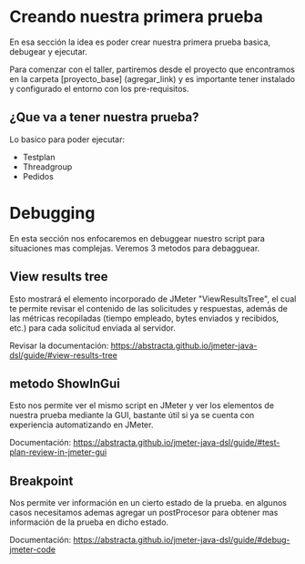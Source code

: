 # Creando nuestra primera prueba

En esa sección la idea es poder crear nuestra primera prueba basica, debugear y ejecutar.

Para comenzar con el taller, partiremos desde el proyecto que encontramos en la carpeta [proyecto_base] (agregar_link) y es importante tener instalado y configurado el entorno con los pre-requisitos.

## ¿Que va a tener nuestra prueba?

Lo basico para poder ejecutar:

* Testplan
* Threadgroup
* Pedidos

# Debugging

En esta sección nos enfocaremos en debuggear nuestro script para situaciones mas complejas. Veremos 3 metodos para debagguear.

## View results tree

Esto mostrará el elemento incorporado de JMeter "ViewResultsTree", el cual te permite revisar el contenido de las solicitudes y respuestas, además de las métricas recopiladas (tiempo empleado, bytes enviados y recibidos, etc.) para cada solicitud enviada al servidor.

Revisar la documentación: https://abstracta.github.io/jmeter-java-dsl/guide/#view-results-tree

## metodo ShowInGui

Esto nos permite ver el mismo script en JMeter y ver los elementos de nuestra prueba mediante la GUI, bastante útil si ya se cuenta con experiencia automatizando en JMeter.

Documentación: https://abstracta.github.io/jmeter-java-dsl/guide/#test-plan-review-in-jmeter-gui

## Breakpoint

Nos permite ver información en un cierto estado de la prueba. en algunos casos necesitamos ademas agregar un postProcesor para obtener mas información de la prueba en dicho estado.

Documentación: https://abstracta.github.io/jmeter-java-dsl/guide/#debug-jmeter-code